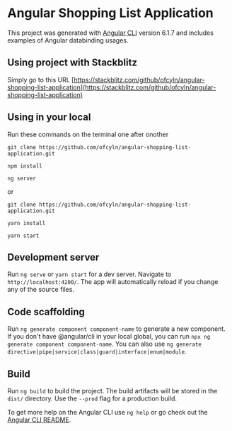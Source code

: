 # Angular Shopping List Application

This project was generated with [Angular CLI](https://github.com/angular/angular-cli) version 6.1.7 and includes examples of Angular databinding usages.

## Using project with Stackblitz

Simply go to this URL [https://stackblitz.com/github/ofcyln/angular-shopping-list-application](https://stackblitz.com/github/ofcyln/angular-shopping-list-application)

## Using in your local

Run these commands on the terminal one after onother

    git clone https://github.com/ofcyln/angular-shopping-list-application.git

    npm install

    ng server

or

    git clone https://github.com/ofcyln/angular-shopping-list-application.git

    yarn install

    yarn start

## Development server

Run `ng serve` or `yarn start` for a dev server. Navigate to `http://localhost:4200/`. The app will automatically reload if you change any of the source files.

## Code scaffolding

Run `ng generate component component-name` to generate a new component. If you don't have @angular/cli in your local global, you can run `npx ng generate component component-name`. You can also use `ng generate directive|pipe|service|class|guard|interface|enum|module`.

## Build

Run `ng build` to build the project. The build artifacts will be stored in the `dist/` directory. Use the `--prod` flag for a production build.

To get more help on the Angular CLI use `ng help` or go check out the [Angular CLI README](https://github.com/angular/angular-cli/blob/master/README.md).
